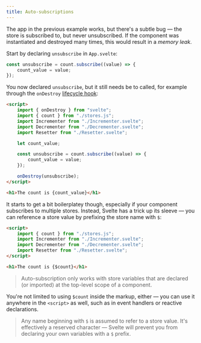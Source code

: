 ```yaml
---
title: Auto-subscriptions
---
```


The app in the previous example works, but there's a subtle bug — the store is subscribed to, but never unsubscribed. If the component was instantiated and destroyed many times, this would result in a _memory leak_.

Start by declaring `unsubscribe` in `App.svelte`:

```js
const unsubscribe = count.subscribe((value) => {
	count_value = value;
});
```

You now declared `unsubscribe`, but it still needs be to called, for example through the `onDestroy` [lifecycle hook](tutorial/ondestroy):

```html
<script>
	import { onDestroy } from "svelte";
	import { count } from "./stores.js";
	import Incrementer from "./Incrementer.svelte";
	import Decrementer from "./Decrementer.svelte";
	import Resetter from "./Resetter.svelte";

	let count_value;

	const unsubscribe = count.subscribe((value) => {
		count_value = value;
	});

	onDestroy(unsubscribe);
</script>

<h1>The count is {count_value}</h1>
```

It starts to get a bit boilerplatey though, especially if your component subscribes to multiple stores. Instead, Svelte has a trick up its sleeve — you can reference a store value by prefixing the store name with `$`:

```html
<script>
	import { count } from "./stores.js";
	import Incrementer from "./Incrementer.svelte";
	import Decrementer from "./Decrementer.svelte";
	import Resetter from "./Resetter.svelte";
</script>

<h1>The count is {$count}</h1>
```

> Auto-subscription only works with store variables that are declared (or imported) at the top-level scope of a component.

You're not limited to using `$count` inside the markup, either — you can use it anywhere in the `<script>` as well, such as in event handlers or reactive declarations.

> Any name beginning with `$` is assumed to refer to a store value. It's effectively a reserved character — Svelte will prevent you from declaring your own variables with a `$` prefix.
